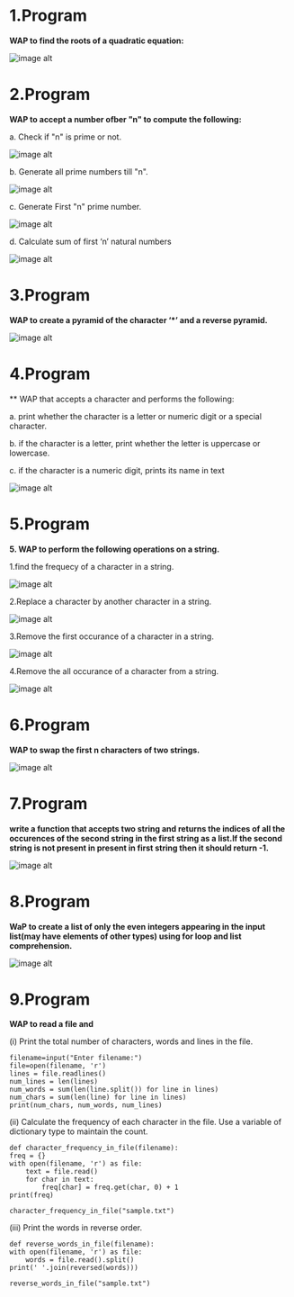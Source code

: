 # 1.Program

 **WAP to find the roots of a quadratic equation:** 

 ![image alt](https://github.com/RiyaRiya184/python-programming-code/blob/d3cc8129b390f09c4479f6a434218fbaa31c8f5c/tempImage3MWTR6-0000.jpeg)

# 2.Program

**WAP to accept a number ofber "n" to compute the following:**

a. Check if "n" is prime or not.

![image alt](https://github.com/RiyaRiya184/python-programming-code/blob/a9f2858cec65c38b2b4fc5e7d65346ff3b63b007/tempImagelW6co1-0000.jpg)

b. Generate all prime numbers till "n".

![image alt](https://github.com/RiyaRiya184/python-programming-code/blob/656ce54c5a2fe0af1f93f09b1d19d22b6e24ef0c/tempImageEpzxvp-0000.jpg)

c. Generate First "n" prime number.

![image alt](https://github.com/RiyaRiya184/python-programming-code/blob/07f95f8fbdd4dd2b83fb38a172c58f7f9b2d2965/question%20C.jpeg)

d. Calculate sum of first ‘n’ natural numbers

![image alt](https://github.com/RiyaRiya184/python-programming-code/blob/5d92ba5290b750f6d2dc1539418d78e8514da60f/question%20D.jpeg)

# 3.Program

**WAP to create a pyramid of the character ‘*’ and a reverse pyramid.**

![image alt](https://github.com/RiyaRiya184/python-programming-code/blob/65c01eb57bf2370dab3bf52dd3d72a3988e312c3/tempImageaRBEJ5-0000.jpg)

# 4.Program

** WAP that accepts a character and performs the following:

a. print whether the character is a letter or numeric digit or a special
character.

b. if the character is a letter, print whether the letter is uppercase or
lowercase.

c. if the character is a numeric digit, prints its name in text

![image alt](https://github.com/RiyaRiya184/python-programming-code/blob/ffeef4def4e23a64fbf138a2a554620476a896f3/program%204.jpg)

# 5.Program

**5. WAP to perform the following operations on a string.**

1.find the frequecy of a character in a string.

![image alt](https://github.com/RiyaRiya184/python-programming-code/blob/1904a5af64c8bc6696eae7dee80c3420fe0a43ad/program5%20.1.jpg)

2.Replace a character by another character in a string.

![image alt](https://github.com/RiyaRiya184/python-programming-code/blob/be196055bd9210a85c124a2c0f4e424e164a1b82/5.2.jpg)

3.Remove the first occurance of a character in a string.

![image alt](https://github.com/RiyaRiya184/python-programming-code/blob/282b67a2c8a5548cea6b7e4837652b04308fc9ab/5.3.jpg)

4.Remove the all occurance of a character from a string.

![image alt](https://github.com/RiyaRiya184/python-programming-code/blob/731ed076ef61c06db452b0a2c278224f95bc9d7d/5.4.jpg)

# 6.Program

**WAP to swap the first n characters of two strings.**

![image alt](https://github.com/RiyaRiya184/python-programming-code/blob/d32d1d85f14f76a6b886f3ef618a82b12dc2dd43/program%206.jpg)

# 7.Program

**write a function that accepts two string and returns the indices of all the occurences of the
second string in the first string as a list.If the second string is not present in present in first string then it
should return -1.**

![image alt](https://github.com/RiyaRiya184/python-programming-code/blob/70e5ea3f212150d0982b062764553e6a34d87d70/program7.jpg)

# 8.Program

**WaP to create a list of only the even integers appearing in the input list(may have elements of
other types) using for loop and list comprehension.**

![image alt](https://github.com/RiyaRiya184/python-programming-code/blob/98903670b61af6c56a547d9070bfff5b0699661b/program8.jpg)


# 9.Program

**WAP to read a file and**

(i) Print the total number of characters, words and lines in the file.

    filename=input("Enter filename:")
    file=open(filename, 'r') 
    lines = file.readlines()
    num_lines = len(lines)
    num_words = sum(len(line.split()) for line in lines)
    num_chars = sum(len(line) for line in lines)
    print(num_chars, num_words, num_lines)

(ii) Calculate the frequency of each character in the file. Use a variable of dictionary type to maintain the count.

    def character_frequency_in_file(filename):
    freq = {}
    with open(filename, 'r') as file:
        text = file.read()
        for char in text:
            freq[char] = freq.get(char, 0) + 1
    print(freq)

    character_frequency_in_file("sample.txt")

(iii) Print the words in reverse order.

    def reverse_words_in_file(filename):
    with open(filename, 'r') as file:
        words = file.read().split()
    print(' '.join(reversed(words)))

    reverse_words_in_file("sample.txt")
